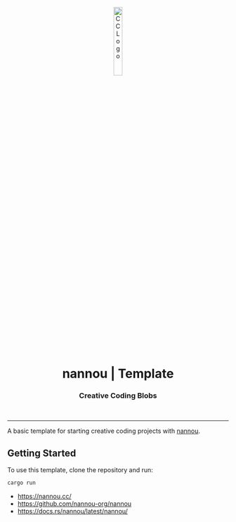 <p align="center">
    <img src="https://github.com/scape-agency/blob.cc/blob/bfe4005975f28f73278ef0ee5cb0b700f5a9d30f/res/logo/logo-07-topaz.png" width="20%" height="20%" alt="CC Logo">
</p>
<h1 align='center' style='border-bottom: none;'>nannou | Template</h1>
<h3 align='center'>Creative Coding Blobs</h3>
<br/>

---


A basic template for starting creative coding projects with [nannou](https://nannou.cc/).

## Getting Started

To use this template, clone the repository and run:

```bash
cargo run
```

- https://nannou.cc/
- https://github.com/nannou-org/nannou
- https://docs.rs/nannou/latest/nannou/